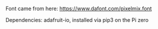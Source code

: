 Font came from here: https://www.dafont.com/pixelmix.font

Dependencies:
adafruit-io, installed via pip3 on the Pi zero
